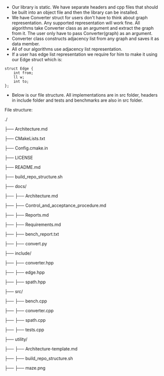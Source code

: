 * Our library is static. We have separate headers and cpp files that should be built into an object file and then the library can be installed.
* We have Converter struct for users don't have to think about graph representation. Any supported representation will work fine. All algorithms take Converter class as an argument and extract the graph from it. The user only have to pass Converter(graph) as an argument. 
* Converter class constructs adjacency list from any graph and saves it as data member. 
* All of our algorithms use adjacency list representation.
* If a user has edge list representation we require for him to make it using our Edge struct which is:

```
struct Edge {
    int from;
    ll w;
    int to;
};
```
    
* Below is our file structure. All implementations are in src folder, headers in include folder and tests and benchmarks are also in src folder.


File structure:

./

  ├── Architecture.md

  ├── CMakeLists.txt

  ├── Config.cmake.in

  ├── LICENSE

  ├── README.md

  ├── build_repo_structure.sh

  ├── docs/

  ├──   ├── Architecture.md

  ├──   ├── Control_and_acceptance_procedure.md

  ├──   ├── Reports.md

  ├──   ├── Requirements.md

  ├──   ├── bench_report.txt

  ├──   ├── convert.py

  ├── include/

  ├──   ├── converter.hpp

  ├──   ├── edge.hpp

  ├──   ├── spath.hpp

  ├── src/

  ├──   ├── bench.cpp

  ├──   ├── converter.cpp

  ├──   ├── spath.cpp

  ├──   ├── tests.cpp

  ├── utility/

  ├──   ├── Architecture-template.md

  ├──   ├── build_repo_structure.sh

  ├──   ├── maze.png

